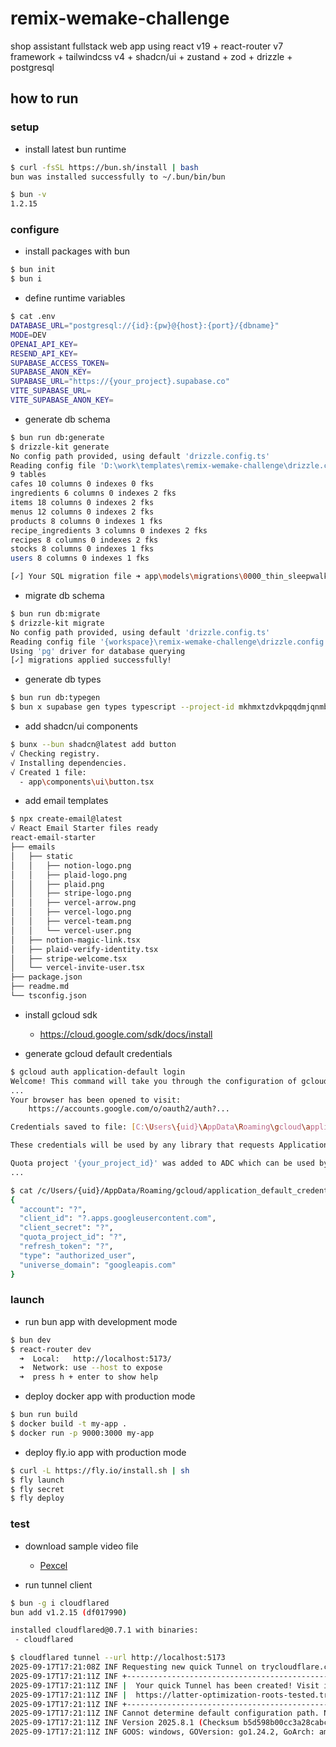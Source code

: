 # remix-wemake-challenge

shop assistant fullstack web app using react v19 + react-router v7 framework + tailwindcss v4 + shadcn/ui + zustand + zod + drizzle + postgresql

## how to run

### setup

- install latest bun runtime

```sh
$ curl -fsSL https://bun.sh/install | bash
bun was installed successfully to ~/.bun/bin/bun

$ bun -v
1.2.15
```

### configure

- install packages with bun

```sh
$ bun init
$ bun i
```

- define runtime variables

```sh
$ cat .env
DATABASE_URL="postgresql://{id}:{pw}@{host}:{port}/{dbname}"
MODE=DEV
OPENAI_API_KEY=
RESEND_API_KEY=
SUPABASE_ACCESS_TOKEN=
SUPABASE_ANON_KEY=
SUPABASE_URL="https://{your_project}.supabase.co"
VITE_SUPABASE_URL=
VITE_SUPABASE_ANON_KEY=
```

- generate db schema

```sh
$ bun run db:generate
$ drizzle-kit generate
No config path provided, using default 'drizzle.config.ts'
Reading config file 'D:\work\templates\remix-wemake-challenge\drizzle.config.ts'
9 tables
cafes 10 columns 0 indexes 0 fks
ingredients 6 columns 0 indexes 2 fks
items 18 columns 0 indexes 2 fks
menus 12 columns 0 indexes 2 fks
products 8 columns 0 indexes 1 fks
recipe_ingredients 3 columns 0 indexes 2 fks
recipes 8 columns 0 indexes 2 fks
stocks 8 columns 0 indexes 1 fks
users 8 columns 0 indexes 1 fks

[✓] Your SQL migration file ➜ app\models\migrations\0000_thin_sleepwalker.sql 🚀
```

- migrate db schema

```sh
$ bun run db:migrate
$ drizzle-kit migrate
No config path provided, using default 'drizzle.config.ts'
Reading config file '{workspace}\remix-wemake-challenge\drizzle.config.ts'
Using 'pg' driver for database querying
[✓] migrations applied successfully!
```

- generate db types

```sh
$ bun run db:typegen
$ bun x supabase gen types typescript --project-id mkhmxtzdvkpqqdmjqnmb > ./app/types/database.types.ts
```

- add shadcn/ui components

```sh
$ bunx --bun shadcn@latest add button
√ Checking registry.
√ Installing dependencies.
√ Created 1 file:
  - app\components\ui\button.tsx
```

- add email templates

```sh
$ npx create-email@latest
√ React Email Starter files ready
react-email-starter
├── emails
│   ├── static
│   │   ├── notion-logo.png
│   │   ├── plaid-logo.png
│   │   ├── plaid.png
│   │   ├── stripe-logo.png
│   │   ├── vercel-arrow.png
│   │   ├── vercel-logo.png
│   │   ├── vercel-team.png
│   │   └── vercel-user.png
│   ├── notion-magic-link.tsx
│   ├── plaid-verify-identity.tsx
│   ├── stripe-welcome.tsx
│   └── vercel-invite-user.tsx
├── package.json
├── readme.md
└── tsconfig.json
```

- install gcloud sdk
  - https://cloud.google.com/sdk/docs/install

- generate gcloud default credentials

```sh
$ gcloud auth application-default login
Welcome! This command will take you through the configuration of gcloud.
...
Your browser has been opened to visit:
    https://accounts.google.com/o/oauth2/auth?...

Credentials saved to file: [C:\Users\{uid}\AppData\Roaming\gcloud\application_default_credentials.json]

These credentials will be used by any library that requests Application Default Credentials (ADC).

Quota project '{your_project_id}' was added to ADC which can be used by Google client libraries for billing and quota. Note that some services may still bill the project owning the resource.
...

$ cat /c/Users/{uid}/AppData/Roaming/gcloud/application_default_credentials.json
{
  "account": "?",
  "client_id": "?.apps.googleusercontent.com",
  "client_secret": "?",
  "quota_project_id": "?",
  "refresh_token": "?",
  "type": "authorized_user",
  "universe_domain": "googleapis.com"
}
```

### launch

- run bun app with development mode

```sh
$ bun dev
$ react-router dev
  ➜  Local:   http://localhost:5173/
  ➜  Network: use --host to expose
  ➜  press h + enter to show help
```

- deploy docker app with production mode

```sh
$ bun run build
$ docker build -t my-app .
$ docker run -p 9000:3000 my-app
```

- deploy fly.io app with production mode

```sh
$ curl -L https://fly.io/install.sh | sh
$ fly launch
$ fly secret
$ fly deploy
```

### test

- download sample video file
  - [Pexcel](https://www.pexels.com)

- run tunnel client

```sh
$ bun -g i cloudflared
bun add v1.2.15 (df017990)

installed cloudflared@0.7.1 with binaries:
 - cloudflared

$ cloudflared tunnel --url http://localhost:5173
2025-09-17T17:21:08Z INF Requesting new quick Tunnel on trycloudflare.com...
2025-09-17T17:21:11Z INF +--------------------------------------------------------------------------------------------+
2025-09-17T17:21:11Z INF |  Your quick Tunnel has been created! Visit it at (it may take some time to be reachable):  |
2025-09-17T17:21:11Z INF |  https://latter-optimization-roots-tested.trycloudflare.com
2025-09-17T17:21:11Z INF +--------------------------------------------------------------------------------------------+
2025-09-17T17:21:11Z INF Cannot determine default configuration path. No file [config.yml config.yaml] in [~/.cloudflared ~/.cloudflare-warp ~/cloudflare-warp]
2025-09-17T17:21:11Z INF Version 2025.8.1 (Checksum b5d598b00cc3a28cabc5812d9f762819334614bae452db4e7f23eefe7b081556)
2025-09-17T17:21:11Z INF GOOS: windows, GOVersion: go1.24.2, GoArch: amd64
```
